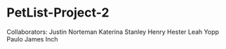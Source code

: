 # PetList-Project-2

Collaborators:
Justin Norteman
Katerina Stanley 
Henry Hester
Leah Yopp
Paulo 
James Inch 